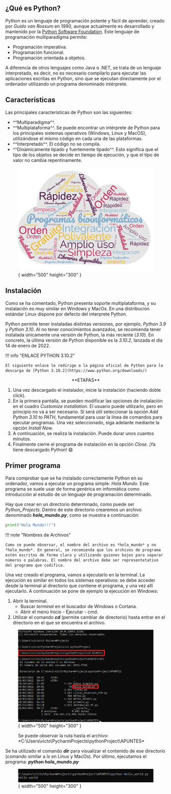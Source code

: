 ## **¿Qué es Python?**
Python es un lenguaje de programación potente y fácil de aprender, creado por *Guido van Rossum* en 1990, aunque actualmente es desarrollado y mantenido por la [Python Software Foundation](https://www.python.org/psf-landing/). Este lenguaje de programación multiparadigma permite: 

* Programación imperativa. 
* Programación funcional. 
* Programación orientada a objetos.

A diferencia de otros lenguajes como Java o .NET, se trata de un lenguaje interpretado, es decir, no es necesario compilarlo para ejecutar las aplicaciones escritas en Python, sino que se ejecutan directamente por el ordenador utilizando un programa denominado intérprete. 

## **Características**
Las principales características de Python son las siguientes:

* ^^Multiparadigma^^.
* ^^Multiplataforma^^. Se puede encontrar un intérprete de Python para los principales sistemas operativos (Windows, Linux y MacOS), utilizándose el mismo código en cada una de las plataformas.
* ^^Interpretado^^. El código no se compila. 
* ^^Dinámicamente tipado y fuertemente tipado^^. Esto significa que el tipo de los objetos se decide en tiempo de ejecución, y que el tipo de valor no cambia repentinamente.

<figure markdown>

  ![nube](imagen_nube.png){ width="500" height="300" }

</figure>

## **Instalación**
Como se ha comentado, Python presenta soporte multiplataforma, y su instalación es muy similar en Windows y MacOs. En una distribución estándar Linux dispone por defecto del interprete Python.  

Python permite tener instaladas distintas versiones, por ejemplo, *Python 3.9* y *Python 3.10*. Al no tener conocimientos avanzados, se recomienda tener instalada únicamente una versión de Python, la más reciente (*3.10*). En concreto, la última versión de Python disponible es la *3.10.2*, lanzada el día 14 de enero de 2022. 

!!! info "ENLACE PYTHON 3.10.2"

    El siguiente enlace le redirige a la página oficial de Python para la descarga de [Python 3.10.2](https://www.python.org/downloads/)


<center>
**ETAPAS**
</center>

1. Una vez descargado el instalador, inicie la instalación (haciendo doble click).
2. En la primera pantalla, se pueden modificar las opciones de instalación en el cuadro *Customize installation*. El usuario puede utilizarlo, pero en principio no va a ser necesario. Sí será útil seleccionar la opción *Add Python 3.10 to PATH*, fundamental para usar la línea de comandos para ejecutar programas. Una vez seleccionado, siga adelante mediante la opción *Install Now*.
3. A continuación, se realiza la instalación. Puede durar unos cuantos minutos.
4. Finalmente cierre el programa de instalación en la opción *Close*. ¡Ya tiene descargado Python! :smile: 


## **Primer programa**
Para comprobar que se ha instalado correctamente Python en su ordenador, vamos a ejecutar un programa simple: *Hola Mundo*.
Este programa se suele usar de forma genérica en informática como introducción al estudio de un lenguaje de programación determinado. 

Hay que crear en un directorio determinado, como puede ser *Python_Projects*. Dentro de este directorio crearemos un archivo denominado ***hola_mundo.py***, como se muestra a continuación:
``` py title="hola_mundo.py"
print("Hola Mundo!!!")
```

!!! note "Nombres de Archivos"

    Como se puede observar, el nombre del archivo es *hola_mundo* y no *hola_mundo*. En general, se recomienda que los archivos de programa estén escritos de forma clara y utilizando guiones bajos para separar números o palabras. El nombre del archivo debe ser representetativo del programa que codifica.


Una vez creado el programa, vamos a ejecutarlo en la terminal. La ejecución es similar en todos los sistemas operativos: se debe acceder desde la terminal al directorio que contiene el programa, y una vez allí ejecutarlo. A continuación se pone de ejemplo la ejecución en Windows:

1. Abrir la terminal.
    * Buscar *terminal* en el buscador de Windows o Cortana.
    * Abrir el menú Inicio - Ejecutar - cmd. 
2. Utilizar el comando ***cd*** (permite cambiar de directorio) hasta entrar en el directorio en el que se encuentra el archivo.
<figure markdown>

  ![terminal](terminal_uno.png){ width="500" height="300" }
   <figcaption>Se puede observar la ruta hasta el archivo: *C:\Users\victo\PycharmProjects\pythonProject\APUNTES* </figcaption>
</figure>

Se ha utilizado el comando ***dir*** para visualizar el contenido de ese directorio (comando similar a *ls* en Linux y MacOs).  Por último, ejecutamos el programa: ***python hola_mundo.py***
<figure markdown>

  ![holamundo](terminal_holamundo.png){ width="500" height="300" }
</figure>



